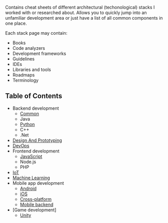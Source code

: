 Contains cheat sheets of different architectural (techonological) stacks I worked with or researched about. Allows you to quickly jump into an unfamiliar development area or just have a list of all common components in one place.

Each stack page may contain:
- Books
- Code analyzers
- Development frameworks
- Guidelines
- IDEs
- Libraries and tools
- Roadmaps
- Terminology

## Table of Contents
- Backend development
  - [Common](backend.md)
  - Java
  - [Python](python.md)
  - C++
  - .Net
- [Design And Prototyping](design.md)
- [DevOps](devops.md)
- Frontend development
  - [JavaScript](frontend-js.md)
  - Node.js
  - PHP
- [IoT](iot.md)
- [Machine Learning](machine-learning.md)
- Mobile app development
  - [Android](android.md)
  - [iOS](ios.md)
  - [Cross-platform](mobile-crossplatform.md)
  - [Mobile backend](mobile-backend.md)
- [Game development]
  - [Unity](unity.md)
